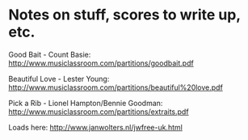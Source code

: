 # Notes on stuff, scores to write up, etc. 

Good Bait - Count Basie: http://www.musiclassroom.com/partitions/goodbait.pdf

Beautiful Love - Lester Young: http://www.musiclassroom.com/partitions/beautiful%20love.pdf

Pick a Rib - Lionel Hampton/Bennie Goodman: http://www.musiclassroom.com/partitions/extraits.pdf

Loads here: http://www.janwolters.nl/jwfree-uk.html
